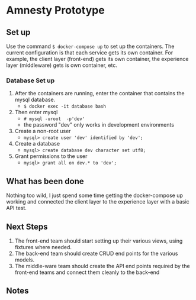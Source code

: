 # Amnesty Prototype

## Set up
Use the command `$ docker-compose up` to set up the containers. 
The current configuration is that each service gets its own container.
For example, the client layer (front-end) gets its own container, the experience layer (middleware) gets is own container, etc.

### Database Set up

1. After the containers are running, enter the container that contains the mysql database.
    - `$ docker exec -it database bash`
1. Then enter mysql
    - `# mysql -uroot  -p'dev'`
    - the password "dev" only works in development environments
1. Create a non-root user
    - `mysql> create user 'dev' identified by 'dev';`
1. Create a database
    - `mysql> create database dev character set utf8;`
1. Grant permissions to the user
    - `mysql> grant all on dev.* to 'dev';`

## What has been done
Nothing too wild, I just spend some time getting the docker-compose up working and connected the client layer to the experience layer with a basic API test.

## Next Steps
1. The front-end team should start setting up their various views, using fixtures where needed.
1. The back-end team should create CRUD end points for the various models.
1. The middle-ware team should create the API end points required by the front-end teams and connect them cleanly to the back-end

## Notes